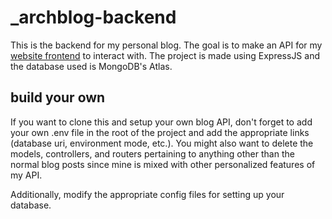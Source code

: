 # _archblog-backend
This is the backend for my personal blog. The goal is to make an API for my [website frontend](https://kamiliarsyad.github.io) to interact with.
The project is made using ExpressJS and the database used is MongoDB's Atlas.

## build your own
If you want to clone this and setup your own blog API, don't forget to add your own .env file in the root of the project
and add the appropriate links (database uri, environment mode, etc.). You might also want to delete the models, controllers, and routers
pertaining to anything other than the normal blog posts since mine is mixed with other personalized features of my API.

Additionally, modify the appropriate config files for setting up your database.

